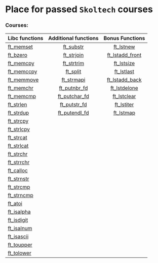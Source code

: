 # Place for passed **``Skoltech``** courses

### Courses:
Libc functions | Additional functions | Bonus Functions |
:----------- | :-----------: | :-----------: |
[ft_memset](#ft_memset)		|[ft_substr](#ft_substr)    | [ft_lstnew](ft_libft/ft_lstnew.c)            | 
[ft_bzero](#ft_bzero)		|[ft_strjoin](#ft_strjoin)  | [ft_lstadd_front](ft_libft/ft_lstadd_front.c)| 
[ft_memcpy](#ft_memcpy)		|[ft_strtrim](#ft_strjoin)  | [ft_lstsize](ft_libft/ft_lstsize.c)          |   
[ft_memccpy](#ft_memccpy)	|[ft_split](#ft_split)      | [ft_lstlast](ft_libft/ft_lstlast.c)          |
[ft_memmove](#ft_memmove)	| [ft_strmapi](#ft_strmapi)      | [ft_lstadd_back](ft_libft/ft_lstadd_back.c)  |
[ft_memchr](#ft_memchr)		| [ft_putnbr_fd](ft_libft/ft_putnbr_fd.c) | [ft_lstdelone](ft_libft/ft_lstdelone.c)     | 
[ft_memcmp](#ft_memcmp)		|[ft_putchar_fd](ft_libft/ft_putchar_fd.c)| [ft_lstclear](ft_libft/ft_lstclear.c)    | 
[ft_strlen](#ft_strlen)		|[ft_putstr_fd](ft_libft/ft_putstr_fd.c)	| [ft_lstiter](ft_libft/ft_lstiter.c)      | 
[ft_strdup](#ft_strdup)		|[ft_putendl_fd](ft_libft/ft_putendl_fd.c)| [ft_lstmap](ft_libft/ft_lstmap.c)        | 
[ft_strcpy](#ft_strcpy)		|	|				| 
[ft_strlcpy](#ft_strlcpy)	| 	|			| 
[ft_strcat](#ft_strcat)		| 	| | 
[ft_strlcat](#ft_strlcat)	| 	| | 
[ft_strchr](#ft_strchr)		| 	| | 
[ft_strrchr](#ft_strrchr)	| 	| | 
[ft_calloc](#ft_calloc) |   | | 
[ft_strnstr](#ft_strnstr)	| 	| | 
[ft_strcmp](#ft_strcmp)		| 	| | 
[ft_strncmp](#ft_strncmp)	| 	| | 
[ft_atoi](#ft_atoi)         | 	| | 
[ft_isalpha](#ft_isalpha)	| 	| | 
[ft_isdigit](#ft_isdigit)	| 	| |
[ft_isalnum](#ft_isalnum)	|   | | 
[ft_isascii](#ft_isascii)	|   | | 
[ft_toupper](#ft_toupper)   |   | | 
[ft_tolower](#ft_tolower)	|   | | 
